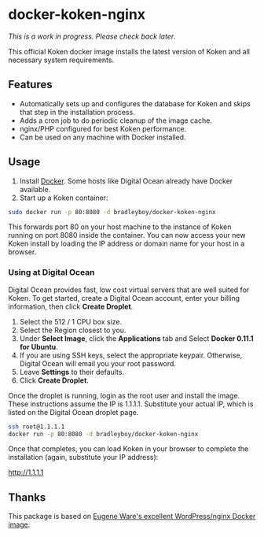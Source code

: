# docker-koken-nginx

*This is a work in progress. Please check back later*.

This official Koken docker image installs the latest version of Koken and all necessary system requirements.

## Features

* Automatically sets up and configures the database for Koken and skips that step in the installation process.
* Adds a cron job to do periodic cleanup of the image cache.
* nginx/PHP configured for best Koken performance.
* Can be used on any machine with Docker installed.

## Usage

1. Install [Docker](https://www.docker.io/gettingstarted/#h_installation). Some hosts like Digital Ocean already have Docker available.
2. Start up a Koken container:

~~~bash
sudo docker run -p 80:8080 -d bradleyboy/docker-koken-nginx
~~~

This forwards port 80 on your host machine to the instance of Koken running on port 8080 inside the container. You can now access your new Koken install by loading the IP address or domain name for your host in a browser.

### Using at Digital Ocean

Digital Ocean provides fast, low cost virtual servers that are well suited for Koken. To get started, create a Digital Ocean account, enter your billing information, then click **Create Droplet**.

1. Select the 512 / 1 CPU box size.
2. Select the Region closest to you.
3. Under **Select Image**, click the **Applications** tab and Select **Docker 0.11.1 for Ubuntu**.
4. If you are using SSH keys, select the appropriate keypair. Otherwise, Digital Ocean will email you your root password.
5. Leave **Settings** to their defaults.
6. Click **Create Droplet**.

Once the droplet is running, login as the root user and install the image. These instructions assume the IP is 1.1.1.1. Substitute your actual IP, which is listed on the Digital Ocean droplet page.

~~~bash
ssh root@1.1.1.1
docker run -p 80:8080 -d bradleyboy/docker-koken-nginx
~~~

Once that completes, you can load Koken in your browser to complete the installation (again, substitute your IP address):

http://1.1.1.1

## Thanks

This package is based on [Eugene Ware's excellent WordPress/nginx Docker image](https://github.com/eugeneware/docker-wordpress-nginx).